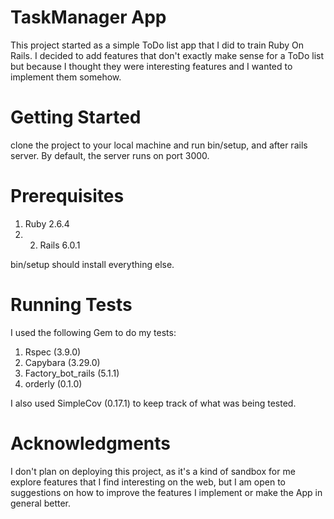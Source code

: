 TaskManager App
===============

This project started as a simple ToDo list app that I did to train Ruby On Rails. I decided to add features that don't exactly make sense for a ToDo list but because I thought they were interesting features and I wanted to implement them somehow.

Getting Started 
===============

clone the project to your local machine and run bin/setup, and after rails server. By default, the server runs on port 3000.

Prerequisites 
=============

1. Ruby 2.6.4 
2. 2. Rails 6.0.1

bin/setup should install everything else.

Running Tests 
=============

I used the following Gem to do my tests:

1. Rspec (3.9.0)
2. Capybara (3.29.0)
3. Factory_bot_rails (5.1.1)
4. orderly (0.1.0)

I also used SimpleCov (0.17.1) to keep track of what was being tested.

Acknowledgments 
===============

I don't plan on deploying this project, as it's a kind of sandbox for me explore features that I find interesting on the web, but I am open to suggestions on how to improve the features I implement or make the App in general better. 

